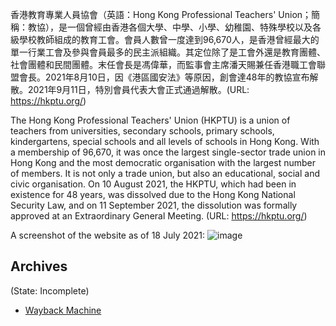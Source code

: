 
香港教育專業人員協會（英語：Hong Kong Professional Teachers' Union；簡稱：教協），是一個曾經由香港各個大學、中學、小學、幼稚園、特殊學校以及各級學校教師組成的教育工會。會員人數曾一度達到96,670人，是香港曾經最大的單一行業工會及參與會員最多的民主派組織。其定位除了是工會外還是教育團體、社會團體和民間團體。末任會長是馮偉華，而監事會主席潘天賜兼任香港職工會聯盟會長。2021年8月10日，因《港區國安法》等原因，創會達48年的教協宣布解散。2021年9月11日，特別會員代表大會正式通過解散。(URL: https://hkptu.org/)

The Hong Kong Professional Teachers' Union (HKPTU) is a union of teachers from universities, secondary schools, primary schools, kindergartens, special schools and all levels of schools in Hong Kong. With a membership of 96,670, it was once the largest single-sector trade union in Hong Kong and the most democratic organisation with the largest number of members. It is not only a trade union, but also an educational, social and civic organisation. On 10 August 2021, the HKPTU, which had been in existence for 48 years, was dissolved due to the Hong Kong National Security Law, and on 11 September 2021, the dissolution was formally approved at an Extraordinary General Meeting. (URL: https://hkptu.org/)

A screenshot of the website as of 18 July 2021:
![image](https://user-images.githubusercontent.com/103475460/165096934-7a4f42d9-cd43-4aff-b177-8098c183636d.png)


## Archives
(State: Incomplete)

- [Wayback Machine](https://web.archive.org/web/*/http://www.hkptu.org/)